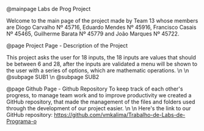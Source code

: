 @mainpage Labs de Prog Project

Welcome to the main page of the project made by Team 13 whose members are Diogo Carvalho Nº 45716, Eduardo Mendes Nº 45916, Francisco Casais  Nº 45465, Guilherme Barata Nº 45779 and João Marques Nº 45722.

@page Project Page - Description of the Project

This project asks the user for 18 inputs, the 18 inputs are values that  should be between 6 and 28, after the inputs are validated a menu will be shown to the user with a series of options, which are mathematic operations.
 \n \n
@subpage SUB1 \n
@subpage SUB2

@page Github Page - Github Repository
To keep track of each other's progress, to manage team work and to improve productivity we created a GitHub repository, that made the management of the files and folders used through the development of our project easier. \n \n
Here's the link to our GitHub repository:
https://github.com/vmkalima/Trabalho-de-Labs-de-Programa-o
